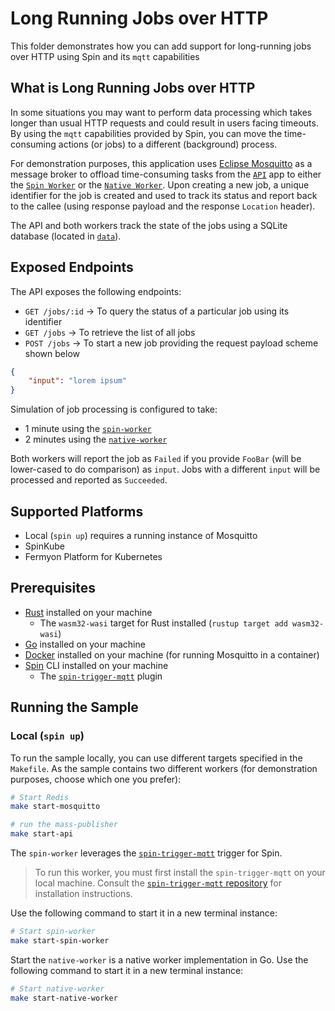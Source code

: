 # Long Running Jobs over HTTP

This folder demonstrates how you can add support for long-running jobs over HTTP using Spin and its `mqtt` capabilities

## What is Long Running Jobs over HTTP

In some situations you may want to perform data processing which takes longer than usual HTTP requests and could result in users facing timeouts. By using the `mqtt` capabilities provided by Spin, you can move the time-consuming actions (or jobs) to a different (background) process.

For demonstration purposes, this application uses [Eclipse Mosquitto](https://mosquitto.org/) as a message broker to offload time-consuming tasks from the [`API`](./api/) app to either the [`Spin Worker`](./spin-worker/) or the [`Native Worker`](./native-worker/). Upon creating a new job, a unique identifier for the job is created and used to track its status and report back to the callee (using response payload and the response `Location` header).

The API and both workers track the state of the jobs using a SQLite database (located in [`data`](./data/)).

## Exposed Endpoints

The API exposes the following endpoints:

- `GET /jobs/:id` -> To query the status of a particular job using its identifier
- `GET /jobs` -> To retrieve the list of all jobs
- `POST /jobs` -> To start a new job providing the request payload scheme shown below

```json
{
    "input": "lorem ipsum"
}
```
Simulation of job processing is configured to take:

- 1 minute using the [`spin-worker`](./spin-worker/) 
- 2 minutes using the [`native-worker`](./native-worker/)

Both workers will report the job as `Failed` if you provide `FooBar` (will be lower-cased to do comparison) as `input`. Jobs with a different `input` will be processed and reported as `Succeeded`.

## Supported Platforms

- Local (`spin up`) requires a running instance of Mosquitto
- SpinKube
- Fermyon Platform for Kubernetes

## Prerequisites

- [Rust](https://www.rust-lang.org/) installed on your machine
  - The `wasm32-wasi` target for Rust installed (`rustup target add wasm32-wasi`)
- [Go](https://go.dev/) installed on your machine
- [Docker](https://docker.com) installed on your machine (for running Mosquitto in a container)
- [Spin](https://developer.fermyon.com/spin/v2/index) CLI installed on your machine
  - The [`spin-trigger-mqtt`](https://github.com/spinkube/spin-trigger-mqtt) plugin  

## Running the Sample

### Local (`spin up`)

To run the sample locally, you can use different targets specified in the `Makefile`. As the sample contains two different workers (for demonstration purposes, choose which one you prefer):

```bash
# Start Redis
make start-mosquitto

# run the mass-publisher
make start-api
```

The `spin-worker` leverages the [`spin-trigger-mqtt`](https://github.com/spinkube/spin-trigger-mqtt) trigger for Spin. 

> To run this worker, you must first install the `spin-trigger-mqtt` on your local machine. Consult the [`spin-trigger-mqtt` repository](https://github.com/spinkube/spin-trigger-mqtt) for installation instructions.

Use the following command to start it in a new terminal instance:

```bash
# Start spin-worker
make start-spin-worker
```

Start the `native-worker` is a native worker implementation in Go. Use the following command to start it in a new terminal instance:

```bash
# Start native-worker
make start-native-worker
```
